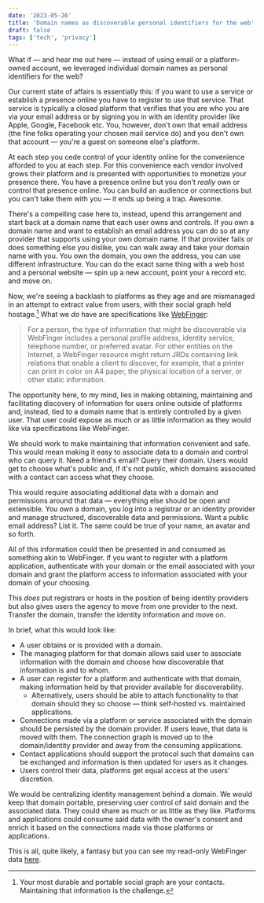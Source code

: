 ```yaml
---
date: '2023-05-26'
title: 'Domain names as discoverable personal identifiers for the web'
draft: false
tags: ['tech', 'privacy']
---
```


What if — and hear me out here — instead of using email or a platform-owned account, we leveraged individual domain names as personal identifiers for the web?<!-- excerpt -->

Our current state of affairs is essentially this: if you want to use a service or establish a presence online you have to register to use that service. That service is typically a closed platform that verifies that you are who you are via your email address or by signing you in with an identity provider like Apple, Google, Facebook etc. You, however, don't own that email address (the fine folks operating your chosen mail service do) and you don't own that account — you're a guest on someone else's platform.

At each step you cede control of your identity online for the convenience afforded to you at each step. For this convenience each vendor involved grows their platform and is presented with opportunities to monetize your presence there. You have a presence online but you don't *really* own or control that presence online. You can build an audience or connections but you can't take them with you — it ends up being a trap. Awesome.

There's a compelling case here to, instead, upend this arrangement and start back at a domain name that each user owns and controls. If you own a domain name and want to establish an email address you can do so at any provider that supports using your own domain name. If that provider fails or does something else you dislike, you can walk away and take your domain name with you. You own the domain, you own the address, you can use different infrastructure. You can do the exact same thing with a web host and a personal website — spin up a new account, point your `A` record etc. and move on.

Now, we're seeing a backlash to platforms as they age and are mismanaged in an attempt to extract value from users, with their social graph held hostage.[^1] What we *do* have are specifications like [WebFinger](https://webfinger.net):

> For a person, the type of information that might be discoverable via WebFinger includes a personal profile address, identity service, telephone number, or preferred avatar. For other entities on the Internet, a WebFinger resource might return JRDs containing link relations that enable a client to discover, for example, that a printer can print in color on A4 paper, the physical location of a server, or other static information.

The opportunity here, to my mind, lies in making obtaining, maintaining and facilitating discovery of information for users online outside of platforms and, instead, tied to a domain name that is entirely controlled by a given user. That user could expose as much or as little information as they would like via specifications like WebFinger.

We should work to make maintaining that information convenient and safe. This would mean making it easy to associate data to a domain and control who can query it. Need a friend's email? Query their domain. Users would get to choose what's public and, if it's not public, which domains associated with a contact can access what they choose.

This would require associating additional data with a domain and permissions around that data — everything else should be open and extensible. You own a domain, you log into a registrar or an identity provider and manage structured, discoverable data and permissions. Want a public email address? List it. The same could be true of your name, an avatar and so forth.

All of this information could then be presented in and consumed as something akin to WebFinger. If you want to register with a platform application, authenticate with your domain or the email associated with your domain and grant the platform access to information associated with your domain of your choosing.

This *does* put registrars or hosts in the position of being identity providers but also gives users the agency to move from one provider to the next. Transfer the domain, transfer the identity information and move on.

In brief, what this would look like:

- A user obtains or is provided with a domain.
- The managing platform for that domain allows said user to associate information with the domain and choose how discoverable that information is and to whom.
- A user can register for a platform and authenticate with that domain, making information held by that provider available for discoverability.
  - Alternatively, users should be able to attach functionality to that domain should they so choose — think self-hosted vs. maintained applications.
- Connections made via a platform or service associated with the domain should be persisted by the domain provider. If users leave, that data is moved with them. The connection graph is moved up to the domain/identity provider and away from the consuming applications.
- Contact applications should support the protocol such that domains can be exchanged and information is then updated for users as it changes.
- Users control their data, platforms get equal access at the users' discretion.

We would be centralizing identity management behind a domain. We would keep that domain portable, preserving user control of said domain and the associated data. They could share as much or as little as they like. Platforms and applications could consume said data with the owner's consent and enrich it based on the connections made via those platforms or applications.

This is all, quite likely, a fantasy but you can see my read-only WebFinger data [here](/.well-known/webfinger).

[^1]: Your most durable and portable social graph are your contacts. Maintaining that information is the challenge.
